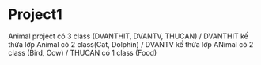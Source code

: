 # Project1
Animal project có 3 class (DVANTHIT, DVANTV, THUCAN) / 
DVANTHIT kế thừa lớp Animal có 2 class(Cat, Dolphin)  /
DVANTV kế thừa lớp ANimal có 2 class (Bird, Cow)  /
THUCAN có 1 class (Food)
